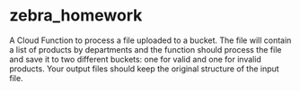 # zebra_homework
A Cloud Function to process a file uploaded to a bucket. The file will contain a list of products by departments and the function should process the file and save it to two different buckets: one for valid and one for invalid products. Your output files should keep the original structure of the input file.
